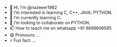 - 👋 Hi, I’m @nazeeer1982
- 👀 I’m interested in learning C, C++, JAVA, PYTHON.
- 🌱 I’m currently learning C.
- 💞️ I’m looking to collaborate on PYTHON.
- 📫 How to reach me on whatsapp +91 9898606585
- 😄 Pronouns: ...
- ⚡ Fun fact: ...

<!---
nazeeer1982/nazeeer1982 is a ✨ special ✨ repository because its `README.md` (this file) appears on your GitHub profile.
You can click the Preview link to take a look at your changes.
--->

